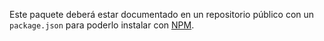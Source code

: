 Este paquete deberá estar documentado en un repositorio público con un `package.json`
para poderlo instalar con [NPM](https://www.npmjs.com/).